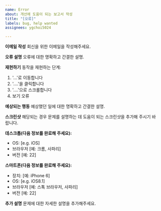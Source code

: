 ```yaml
---
name: Error
about: 개선에 도움이 되는 보고서 작성
title: "[오류]"
labels: bug, help wanted
assignees: ygchoi5024

---
```


**이메일 작성**
회신을 위한 이메일을 작성해주세요.

**오류 설명**
오류에 대한 명확하고 간결한 설명.

**재현하기**
동작을 재현하는 단계:
1. '...'로 이동합니다
2. '....'을 클릭합니다
3. '....'으로 스크롤합니다
4. 보기 오류

**예상되는 행동**
예상했던 일에 대한 명확하고 간결한 설명.

**스크린샷**
해당되는 경우 문제를 설명하는 데 도움이 되는 스크린샷을 추가해 주시기 바랍니다.

**데스크톱(다음 정보를 완료해 주세요):**
- OS: [e.g. iOS]
- 브라우저 [예: 크롬, 사파리]
- 버전 [예: 22]

**스마트폰(다음 정보를 완료해 주세요):**
- 장치: [예: iPhone 6]
- OS: [e.g. iOS8.1]
- 브라우저 [예: 스톡 브라우저, 사파리]
- 버전 [예: 22]

**추가 설명**
문제에 대한 자세한 설명을 추가해주세요.
